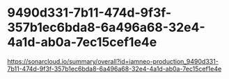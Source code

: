 # 9490d331-7b11-474d-9f3f-357b1ec6bda8-6a496a68-32e4-4a1d-ab0a-7ec15cef1e4e
https://sonarcloud.io/summary/overall?id=iamneo-production_9490d331-7b11-474d-9f3f-357b1ec6bda8-6a496a68-32e4-4a1d-ab0a-7ec15cef1e4e
